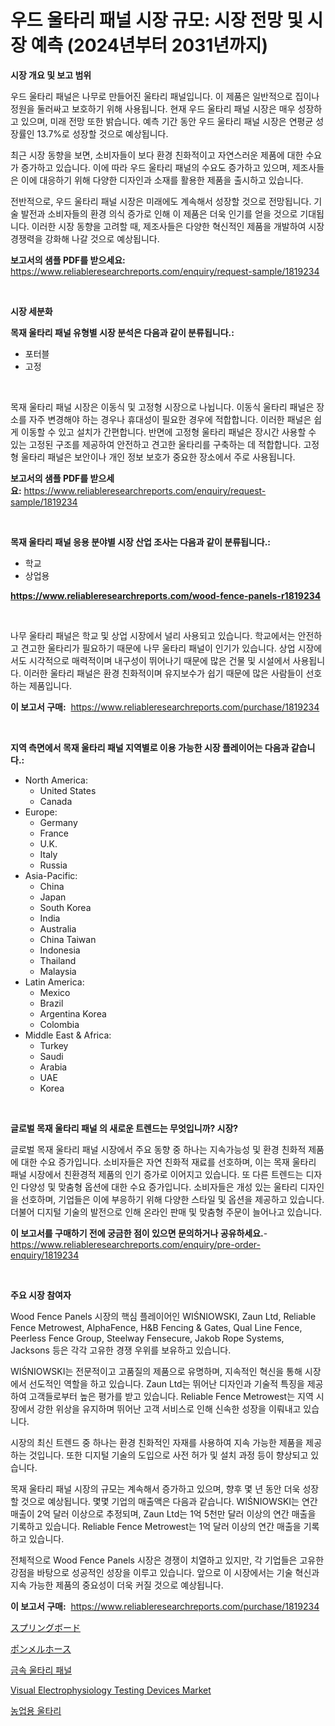 <p><h1>우드 울타리 패널 시장 규모: 시장 전망 및 시장 예측 (2024년부터 2031년까지)</h1></p><p><strong>시장 개요 및 보고 범위</strong></p>
<p><p>우드 울타리 패널은 나무로 만들어진 울타리 패널입니다. 이 제품은 일반적으로 집이나 정원을 둘러싸고 보호하기 위해 사용됩니다. 현재 우드 울타리 패널 시장은 매우 성장하고 있으며, 미래 전망 또한 밝습니다. 예측 기간 동안 우드 울타리 패널 시장은 연평균 성장률인 13.7%로 성장할 것으로 예상됩니다. </p><p>최근 시장 동향을 보면, 소비자들이 보다 환경 친화적이고 자연스러운 제품에 대한 수요가 증가하고 있습니다. 이에 따라 우드 울타리 패널의 수요도 증가하고 있으며, 제조사들은 이에 대응하기 위해 다양한 디자인과 소재를 활용한 제품을 출시하고 있습니다. </p><p>전반적으로, 우드 울타리 패널 시장은 미래에도 계속해서 성장할 것으로 전망됩니다. 기술 발전과 소비자들의 환경 의식 증가로 인해 이 제품은 더욱 인기를 얻을 것으로 기대됩니다. 이러한 시장 동향을 고려할 때, 제조사들은 다양한 혁신적인 제품을 개발하여 시장 경쟁력을 강화해 나갈 것으로 예상됩니다.</p></p>
<p><strong>보고서의 샘플 PDF를 받으세요:</strong> <a href="https://www.reliableresearchreports.com/enquiry/request-sample/1819234">https://www.reliableresearchreports.com/enquiry/request-sample/1819234</a></p>
<p>&nbsp;</p>
<p><strong>시장 세분화</strong></p>
<p><strong>목재 울타리 패널 유형별 시장 분석은 다음과 같이 분류됩니다.:</strong></p>
<p><ul><li>포터블</li><li>고정</li></ul></p>
<p>&nbsp;</p>
<p><p>목재 울타리 패널 시장은 이동식 및 고정형 시장으로 나뉩니다. 이동식 울타리 패널은 장소를 자주 변경해야 하는 경우나 휴대성이 필요한 경우에 적합합니다. 이러한 패널은 쉽게 이동할 수 있고 설치가 간편합니다. 반면에 고정형 울타리 패널은 장시간 사용할 수 있는 고정된 구조를 제공하여 안전하고 견고한 울타리를 구축하는 데 적합합니다. 고정형 울타리 패널은 보안이나 개인 정보 보호가 중요한 장소에서 주로 사용됩니다.</p></p>
<p><strong>보고서의 샘플 PDF를 받으세요:</strong>&nbsp;<a href="https://www.reliableresearchreports.com/enquiry/request-sample/1819234">https://www.reliableresearchreports.com/enquiry/request-sample/1819234</a></p>
<p>&nbsp;</p>
<p><strong> 목재 울타리 패널 응용 분야별 시장 산업 조사는 다음과 같이 분류됩니다.:</strong></p>
<p><ul><li>학교</li><li>상업용</li></ul></p>
<p><strong><a href="https://www.reliableresearchreports.com/wood-fence-panels-r1819234">https://www.reliableresearchreports.com/wood-fence-panels-r1819234</a></strong></p>
<p>&nbsp;</p>
<p><p>나무 울타리 패널은 학교 및 상업 시장에서 널리 사용되고 있습니다. 학교에서는 안전하고 견고한 울타리가 필요하기 때문에 나무 울타리 패널이 인기가 있습니다. 상업 시장에서도 시각적으로 매력적이며 내구성이 뛰어나기 때문에 많은 건물 및 시설에서 사용됩니다. 이러한 울타리 패널은 환경 친화적이며 유지보수가 쉽기 때문에 많은 사람들이 선호하는 제품입니다.</p></p>
<p><strong>이 보고서 구매:</strong>&nbsp; <a href="https://www.reliableresearchreports.com/purchase/1819234">https://www.reliableresearchreports.com/purchase/1819234</a></p>
<p>&nbsp;</p>
<p><strong>지역 측면에서 목재 울타리 패널 지역별로 이용 가능한 시장 플레이어는 다음과 같습니다.:</strong></p>
<p><ul>
    <li>
        North America:
        <ul>
            <li>United States</li>
            <li>Canada</li>
        </ul>
    </li>
    <li>
        Europe:
        <ul>
            <li>Germany</li>
            <li>France</li>
            <li>U.K.</li>
            <li>Italy</li>
            <li>Russia</li>
        </ul>
    </li>
    <li>
        Asia-Pacific:
        <ul>
            <li>China</li>
            <li>Japan</li>
            <li>South Korea</li>
            <li>India</li>
            <li>Australia</li>
            <li>China Taiwan</li>
            <li>Indonesia</li>
            <li>Thailand</li>
            <li>Malaysia</li>
        </ul>
    </li>
    <li>
        Latin America:
        <ul>
            <li>Mexico</li>
            <li>Brazil</li>
            <li>Argentina Korea</li>
            <li>Colombia</li>
        </ul>
    </li>
    <li>
        Middle East & Africa:
        <ul>
            <li>Turkey</li>
            <li>Saudi</li>
            <li>Arabia</li>
            <li>UAE</li>
            <li>Korea</li>
        </ul>
    </li>
    </ul></p>
<p>&nbsp;</p>
<p><strong>글로벌 목재 울타리 패널 의 새로운 트렌드는 무엇입니까? 시장?</strong></p>
<p><p>글로벌 목재 울타리 패널 시장에서 주요 동향 중 하나는 지속가능성 및 환경 친화적 제품에 대한 수요 증가입니다. 소비자들은 자연 친화적 재료를 선호하며, 이는 목재 울타리 패널 시장에서 친환경적 제품의 인기 증가로 이어지고 있습니다. 또 다른 트렌드는 디자인 다양성 및 맞춤형 옵션에 대한 수요 증가입니다. 소비자들은 개성 있는 울타리 디자인을 선호하며, 기업들은 이에 부응하기 위해 다양한 스타일 및 옵션을 제공하고 있습니다. 더불어 디지털 기술의 발전으로 인해 온라인 판매 및 맞춤형 주문이 늘어나고 있습니다.</p></p>
<p><strong>이 보고서를 구매하기 전에 궁금한 점이 있으면 문의하거나 공유하세요.</strong>- <a href="https://www.reliableresearchreports.com/enquiry/pre-order-enquiry/1819234">https://www.reliableresearchreports.com/enquiry/pre-order-enquiry/1819234</a></p>
<p>&nbsp;</p>
<p><strong>주요 시장 참여자</strong></p>
<p><p>Wood Fence Panels 시장의 핵심 플레이어인 WIŚNIOWSKI, Zaun Ltd, Reliable Fence Metrowest, AlphaFence, H&B Fencing & Gates, Qual Line Fence, Peerless Fence Group, Steelway Fensecure, Jakob Rope Systems, Jacksons 등은 각각 고유한 경쟁 우위를 보유하고 있습니다.</p><p>WIŚNIOWSKI는 전문적이고 고품질의 제품으로 유명하며, 지속적인 혁신을 통해 시장에서 선도적인 역할을 하고 있습니다. Zaun Ltd는 뛰어난 디자인과 기술적 특징을 제공하여 고객들로부터 높은 평가를 받고 있습니다. Reliable Fence Metrowest는 지역 시장에서 강한 위상을 유지하며 뛰어난 고객 서비스로 인해 신속한 성장을 이뤄내고 있습니다.</p><p>시장의 최신 트렌드 중 하나는 환경 친화적인 자재를 사용하여 지속 가능한 제품을 제공하는 것입니다. 또한 디지털 기술의 도입으로 사전 허가 및 설치 과정 등이 향상되고 있습니다.</p><p>목재 울타리 패널 시장의 규모는 계속해서 증가하고 있으며, 향후 몇 년 동안 더욱 성장할 것으로 예상됩니다. 몇몇 기업의 매출액은 다음과 같습니다. WIŚNIOWSKI는 연간 매출이 2억 달러 이상으로 추정되며, Zaun Ltd는 1억 5천만 달러 이상의 연간 매출을 기록하고 있습니다. Reliable Fence Metrowest는 1억 달러 이상의 연간 매출을 기록하고 있습니다.</p><p>전체적으로 Wood Fence Panels 시장은 경쟁이 치열하고 있지만, 각 기업들은 고유한 강점을 바탕으로 성공적인 성장을 이루고 있습니다. 앞으로 이 시장에서는 기술 혁신과 지속 가능한 제품의 중요성이 더욱 커질 것으로 예상됩니다.</p></p>
<p><strong>이 보고서 구매:</strong>&nbsp;&nbsp;<a href="https://www.reliableresearchreports.com/purchase/1819234">https://www.reliableresearchreports.com/purchase/1819234</a></p>
<p><p><a href="https://github.com/vhemk0794148/Market-Research-Report-List-1/blob/main/522559932444.md">スプリングボード</a></p><p><a href="https://github.com/pepo3k/Market-Research-Report-List-1/blob/main/623999132445.md">ポンメルホース</a></p><p><a href="https://github.com/FelipeGrrady654556/Market-Research-Report-List-1/blob/main/329016129569.md">금속 울타리 패널</a></p><p><a href="https://silk-columnist-571.notion.site/Visual-Electrophysiology-Testing-Devices-Market-Size-and-Market-Trends-Complete-Industry-Overview--65c0658a5e13448d8e7658bc6df0aabb">Visual Electrophysiology Testing Devices Market</a></p><p><a href="https://github.com/vss5505pa7z1p/Market-Research-Report-List-1/blob/main/765263629568.md">농업용 울타리</a></p></p>